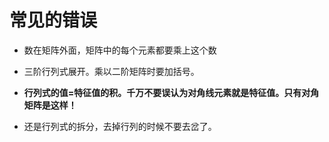 # 常见的错误

+ 数在矩阵外面，矩阵中的每个元素都要乘上这个数

+ 三阶行列式展开。乘以二阶矩阵时要加括号。

+ **行列式的值=特征值的积。千万不要误认为对角线元素就是特征值。只有对角矩阵是这样！**

+ 还是行列式的拆分，去掉行列的时候不要去岔了。

  